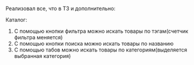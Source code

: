 Реализовал все, что в ТЗ и дополнительно:

Каталог:
1) С помощью кнопки фильтра можно искать товары по тэгам(счетчик фильтра меняется)
2) С помощью кнопки поиска можно искать товары по названию
3) С помощью табов можно искать товары по категориям(выделяется выбранная категория)
